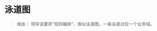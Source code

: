 # 泳道图

> 缘由：
> 领导说要弄“规则编排”，类似泳道图，一条泳道对应一个业务域。

<code src="../examples/swim-lane-diagram/index.jsx" ></code>
